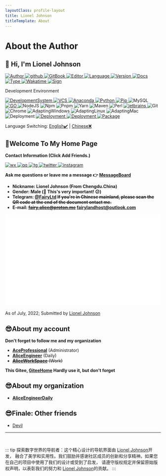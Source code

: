 ```yaml
---
layoutClass: profile-layout
title: Lionel Johnson
titleTemplate: About
---
```


<style src="./index.scss"></style>

# About the Author

## 👋 Hi, I'm Lionel Johnson

<p>
    <a href='https://t.me/FairyLtd'>
        <img src="https://img.shields.io/badge/Author-Lionel_Johnson-orange" referrerpolicy="no-referrer" alt="Author" class="target-image">
    </a><span> </span>
    <a href='https://github.com/AustinFairyland'>
        <img src="https://img.shields.io/badge/Github-Lionel_Johnson-green" referrerpolicy="no-referrer" alt="github" class="target-image">
    </a><span> </span>
    <a href='https://interestingbooks.gitbook.io/'>
        <img src="https://img.shields.io/badge/GitBook-Lionel_Johnson-green" referrerpolicy="no-referrer" alt="GitBook" class="target-image">
    </a><span> </span>
    <a href='https://github.com/AustinFairyland'>
        <img src="https://img.shields.io/badge/Editor-PyCharm-yellow" referrerpolicy="no-referrer" alt="Editor" class="target-image">
    </a><span> </span>
    <a href='https://github.com/AustinFairyland'>
        <img src="https://img.shields.io/badge/Language-Markdown-orange" referrerpolicy="no-referrer" alt="Language" class="target-image">
    </a><span> </span>
    <a href='https://github.com/AustinFairyland'>
        <img src="https://img.shields.io/badge/Version-Release-blue" referrerpolicy="no-referrer" alt="Version" class="target-image">
    </a><span> </span>
    <a href='https://github.com/AustinFairyland'>
        <img src="https://img.shields.io/badge/Docs-Passing-brightgreen" referrerpolicy="no-referrer" alt="Docs" class="target-image">
    </a><span> </span>
    <a href='https://github.com/AustinFairyland'>
        <img src="https://img.shields.io/badge/Type-Documents-blue" referrerpolicy="no-referrer" alt="Type" class="target-image">
    </a><span> </span>
    <a href='https://wakatime.com/@fa851759-c657-4b1e-8bcb-3ec3a693a2cd'>
        <img src="https://wakatime.com/badge/user/fa851759-c657-4b1e-8bcb-3ec3a693a2cd.svg" referrerpolicy="no-referrer" alt="Wakatime" class="target-image">
    </a><span> </span>
    <a href='https://github.com/AustinFairyland'>
        <img src="https://img.shields.io/badge/%E7%AD%89%E6%88%91%E4%BB%A3%E7%A0%81%E7%BC%96%E6%88%90-%E5%A8%B6%E4%BD%A0%E4%B8%BA%E5%A6%BB%E5%8F%AF%E5%A5%BD-red" referrerpolicy="no-referrer" alt="Sign">
    </a>
</p>

Development Environment

<p>
    <a href='https://www.microsoft.com/software-download/windows11'>
        <img src="https://img.shields.io/badge/Development%20System-Win11Pro%20Workstations%2023H2%20Canary%20Channel-%230078D4?logo=windows11&amp;logoColor=%230078D4" referrerpolicy="no-referrer" alt="DevelopmentSystem" class="target-image">
    </a>
    <span> </span>
    <a href='https://github.com/AustinFairyland'>
        <img src="https://img.shields.io/badge/VCS-GitHub-%23181717?logo=github&amp;logoColor=%23181717" referrerpolicy="no-referrer" alt="VCS" class="target-image">
    </a>
    <span> </span>
    <a href='https://www.anaconda.com/download#downloads'>
        <img src="https://img.shields.io/badge/Anaconda-latest-%2344A833?logo=anaconda&amp;logoColor=%2344A833" referrerpolicy="no-referrer" alt="Anaconda" class="target-image">
    </a>
    <span> </span>
    <a href='https://www.python.org/downloads/release/python-3913/'>
        <img src="https://img.shields.io/badge/Python-3.9.13-%233776AB?logo=python&amp;logoColor=%233776AB" referrerpolicy="no-referrer" alt="Python" class="target-image">
    </a>
    <span> </span>
    <a href='https://pypi.org/'>
        <img src="https://img.shields.io/badge/PIP-23.2.1-%233775A9?logo=pypi&amp;logoColor=%233775A9" referrerpolicy="no-referrer" alt="Pip" class="target-image">
    </a>
    <span> </span>
    <img src="https://img.shields.io/badge/MySQL-8.0.33-%234479A1?logo=mysql&amp;logoColor=%234479A1" referrerpolicy="no-referrer" alt="MySQL" class="target-image">
    <span> </span>
    <a href='https://go.dev/dl/'>
        <img src="https://img.shields.io/badge/Go-1.20.6-%2300ADD8?logo=go&amp;logoColor=%2300ADD8" referrerpolicy="no-referrer" alt="GO" class="target-image">
    </a>
    <span> </span>
    <img src="https://img.shields.io/badge/Node-18.18.0-%23339933?logo=nodedotjs&amp;logoColor=%23339933" referrerpolicy="no-referrer" alt="NodeJS" class="target-image">
    <span> </span>
    <img src="https://img.shields.io/badge/Npm-10.1.0-%23CB3837?logo=npm&amp;logoColor=%23CB3837" referrerpolicy="no-referrer" alt="Npm" class="target-image">
    <span> </span>
    <img src="https://img.shields.io/badge/Pnpm-8.7.6-%23F69220?logo=pnpm&amp;logoColor=%23F69220" referrerpolicy="no-referrer" alt="Pnpm" class="target-image">
    <span> </span>
    <img src="https://img.shields.io/badge/Yarn-1.22.19-%232C8EBB?logo=yarn&amp;logoColor=%232C8EBB" referrerpolicy="no-referrer" alt="Yarn" class="target-image">
    <span> </span>
    <img src="https://img.shields.io/badge/Maven-3.9.1-%23C71A36?logo=apachemaven&amp;logoColor=%23C71A36" referrerpolicy="no-referrer" alt="Maven" class="target-image">
    <span> </span>
    <img src="https://img.shields.io/badge/Perl-8.3.0-%2339457E?logo=perl&amp;logoColor=%2339457E" referrerpolicy="no-referrer" alt="Perl" class="target-image">
    <span> </span>
    <a href='https://www.jetbrains.com/'>
        <img src="https://img.shields.io/badge/Jetbrains-2023-%2347f38a?logo=jetbrains&amp;logoColor=%2347f38a" referrerpolicy="no-referrer" alt="jetbrains" class="target-image">
    </a>
    <span> </span>
    <img src="https://img.shields.io/badge/Git-2.42.0-%23F05032?logo=git&amp;logoColor=%23F05032" referrerpolicy="no-referrer" alt="Git" class="target-image">
    <span> </span>
    <img src="https://img.shields.io/badge/Chrome-119_dev-%234285F4?logo=googlechrome&amp;logoColor=%234285F4" referrerpolicy="no-referrer" alt="Chrome" class="target-image">
    <span> </span>
    <img src="https://img.shields.io/badge/Adapting%20OS-Windows-%230078D4?logo=windows&amp;logoColor=%230078D4" referrerpolicy="no-referrer" alt="AdaptingWindows" class="target-image">
    <span> </span>
    <img src="https://img.shields.io/badge/Adapting%20OS-Linux-%23FCC624?logo=linux&amp;logoColor=%23FCC624" referrerpolicy="no-referrer" alt="AdaptingLinux" class="target-image">
    <span> </span>
    <img src="https://img.shields.io/badge/Adapting%20OS-Mac-%23ffffff?logo=apple&amp;logoColor=%23ffffff" referrerpolicy="no-referrer" alt="AdaptingMac" class="target-image">
    <span> </span>
    <img src="https://img.shields.io/badge/Deployment-Local-%2351BB7B?logo=local&amp;logoColor=%2351BB7B" referrerpolicy="no-referrer" alt="Deployment" class="target-image">
    <a href='https://www.docker.com/'>
        <img src="https://img.shields.io/badge/Deployment-Docker-%232496ED?logo=docker&amp;logoColor=%232496ED" referrerpolicy="no-referrer" alt="Deployment" class="target-image">
    </a>
    <a href='https://kubernetes.io/'>
        <img src="https://img.shields.io/badge/Deployment-Kubernetes-%23326CE5?logo=kubernetes&amp;logoColor=%23326CE5" referrerpolicy="no-referrer" alt="Deployment" class="target-image">
    </a>
    <a href='requirements.txt'>
        <img src="https://img.shields.io/badge/Package-requirements.txt-%2302A8EF?logo=packer&amp;logoColor=%2302A8EF" referrerpolicy="no-referrer" alt="Package">
    </a>
</p>

Language Switching: [English✔️]() | [Chinese❌]()

## 🎉Welcome To My Home Page

**Contact Information (Click Add Friends.)**

<p>
<a href="../public/images/wx.jpg">
  <img src="https://img.shields.io/badge/WeChat-AustinDDDD-%2307C160?logo=wechat&logoColor=%2307C160" alt="wx" class="target-image">
</a>
<a href="../public/images/qq.jpg">
  <img src="https://img.shields.io/badge/QQ-489261538-%23EB1923?logo=tencentqq&logoColor=%23EB1923" alt="qq" class="target-image">
</a>
<a href="https://t.me/FairyLtd">
  <img src="https://img.shields.io/badge/Telegram-%40FairyLtd-%2326A5E4?logo=telegram&logoColor=%2326A5E4" alt="tg" class="target-image">
</a>
<a href="">
  <img src="https://img.shields.io/badge/Twitter-%40Lionel_Johnson-%231D9BF0?logo=twitter&logoColor=%231D9BF0" alt="twitter" class="target-image">
</a>
<a href="">
  <img src="https://img.shields.io/badge/Instagram-Lionel_Johnson-%23E4405F?logo=instagram&logoColor=%23E4405F" alt="instagram">
</a>
</p>

**Ask me questions or leave me a message 👉 [MessageBoard](https://github.com/AustinFairyland/AliceEngineerProPublic/issues/30)**

- **Nickname: Lionel Johnson (From Chengdu.China)**
- **Gender: Male (👨 This's very important! 😕)**
- **Telegram: [@FairyLtd](https://t.me/FairyLtd) ~~If you're in Chinese mainland, please scan the QR code at the end of the document ontact me.~~**
- **E-mail: ~~fairy.alice@proton.me~~ fairylandhost@outlook.com**

![TopLangs](https://raw.githubusercontent.com/AustinFairyland/fork_github-stats-transparent/output/generated/languages.svg)

[//]: # (![GitHubRepo]&#40;https://raw.githubusercontent.com/AustinFairyland/fork_github-stats-transparent/output/generated/overview.svg&#41;)

[//]: # (![GitHubStats]&#40;https://github-readme-stats.vercel.app/api?username=AustinFairyland&count_private=true&show_icons=true&#41;)

As of July, 2022; Submitted by [Lionel Johnson](https://github.com/AustinFairyland)

## 😎About my account

**Don't forget to follow me and my organization**

- [**AceProfessional**](https://github.com/AustinFairyland) (Administrator)
- [**AliceEngineer**](https://github.com/AliceEngineer) (Daily)
- ~~[**AliceWorkSpace**](https://github.com/AliceWorkSpace) (Work)~~

**This Gitee, [GiteeHome](https://gitee.com/AliceEngineerPro) Hardly use it, but don't forget**

## 😎About my organization

- [**AliceEngineerDaily**](https://github.com/AliceEngineerDaily)

## 😎Finale: Other friends

- [Devil](https://github.com/Devil1314412)

---

<br/>

::: tip
探索数字世界的导航者：这个精心设计的导航界面由 [Lionel Johnson](https://github.com/AustinFairyland)开发，
融合了美学和实用性。我们鼓励并感谢社区成员的创新和分享精神。如果您在自己的项目中使用了我们的设计或受到了启发，
请遵守版权规定并保留原始版权声明，以表彰我们的努力和 [Lionel Johnson](https://github.com/AustinFairyland)的贡献。
:::
